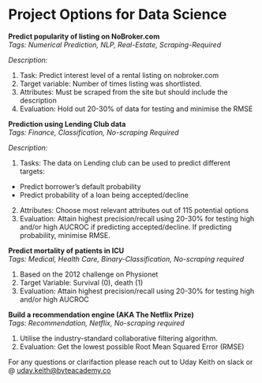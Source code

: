 # Project Options for Data Science
				

**Predict popularity of listing on NoBroker.com**       
*Tags: Numerical Prediction, NLP, Real-Estate, Scraping-Required*

*Description:*
1) Task: Predict interest level of a rental listing on nobroker.com
2) Target variable: Number of times listing was shortlisted. 
3) Attributes: Must be scraped from the site but should include the description 
4) Evaluation: Hold out 20-30% of data for testing and minimise the RMSE

**Prediction using Lending Club data**       
*Tags: Finance, Classification, No-scraping Required*

*Description:*
1) Tasks: The data on Lending club can be used to predict different targets:
-  Predict borrower’s default probability
-  Predict probability of a loan being accepted/decline     
2) Attributes: Choose most relevant attributes out of 115 potential options         
3) Evaluation: Attain highest precision/recall using 20-30% for testing high and/or high AUCROC if predicting accepted/decline. If predicting probability, minimise RMSE.

**Predict mortality of patients in ICU**          
*Tags: Medical, Health Care, Binary-Classification, No-scraping required*

1) Based on the 2012 challenge on Physionet         
2) Target Variable: Survival (0), death (1)                
3) Evaluation: Attain highest precision/recall using 20-30% for testing high and/or high AUCROC         

**Build a recommendation engine (AKA The Netflix Prize)**        
*Tags: Recommendation, Netflix, No-scraping required*

1) Utilise the industry-standard collaborative filtering algorithm.        
2) Evaluation: Get the lowest possible Root Mean Squared Error (RMSE)


For any questions or clarifaction please reach out to Uday Keith on slack or @ uday.keith@byteacademy.co


